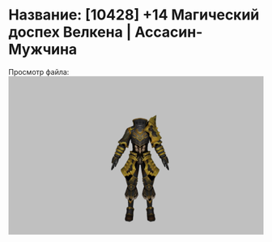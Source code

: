 # Название: [10428] +14 Магический доспех Велкена | Ассасин-Мужчина

Просмотр файла:
![p060023.png](p060023.png)